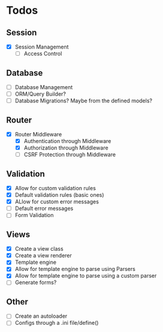 # Todos

## Session

- [X] Session Management
  - [ ] Access Control

## Database

- [ ] Database Management
- [ ] ORM/Query Builder?
- [ ] Database Migrations? Maybe from the defined models?

## Router

- [X] Router Middleware
  - [X] Authentication through Middleware
  - [X] Authorization through Middleware
  - [ ] CSRF Protection through Middleware
  
## Validation  

- [X] Allow for custom validation rules
- [X] Default validation rules (basic ones)
- [X] ALlow for custom error messages
- [ ] Default error messages
- [ ] Form Validation

## Views
- [X] Create a view class
- [X] Create a view renderer
- [X] Template engine
- [X] Allow for template engine to parse using Parsers
- [X] Allow for template engine to parse using a custom parser
- [ ] Generate forms?

## Other
- [ ] Create an autoloader
- [ ] Configs through a .ini file/define()
